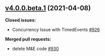 #

## [v4.0.0.beta.1](https://github.com/mixpanel/mixpanel-iphone/tree/v4.0.0.beta.1) (2021-04-08)

**Closed issues:**

- Concurrency Issue with TimedEvents [\#926](https://github.com/mixpanel/mixpanel-iphone/issues/926)

**Merged pull requests:**

- delete M&E code [\#930](https://github.com/mixpanel/mixpanel-iphone/pull/930)



